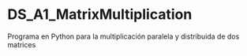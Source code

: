 # DS_A1_MatrixMultiplication
 Programa en Python para la multiplicación paralela y distribuida de dos matrices
